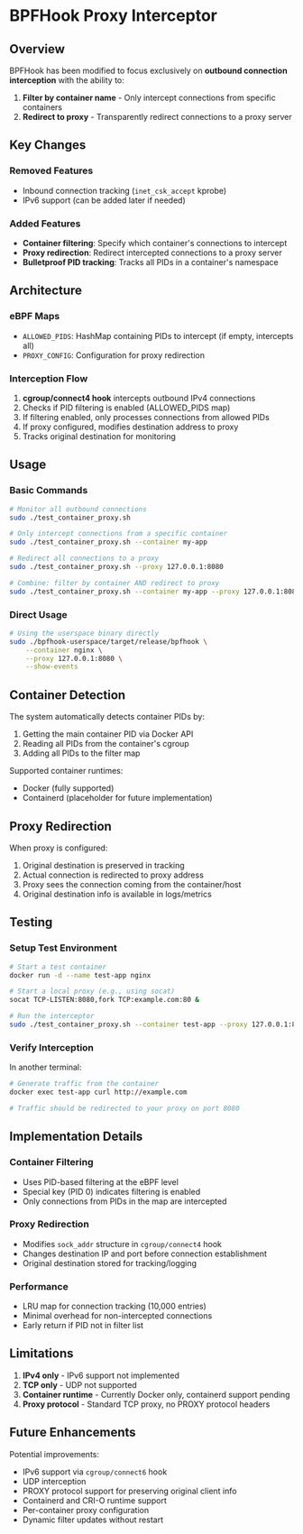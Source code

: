 # BPFHook Proxy Interceptor

## Overview

BPFHook has been modified to focus exclusively on **outbound connection interception** with the ability to:
1. **Filter by container name** - Only intercept connections from specific containers
2. **Redirect to proxy** - Transparently redirect connections to a proxy server

## Key Changes

### Removed Features
- Inbound connection tracking (`inet_csk_accept` kprobe)
- IPv6 support (can be added later if needed)

### Added Features
- **Container filtering**: Specify which container's connections to intercept
- **Proxy redirection**: Redirect intercepted connections to a proxy server
- **Bulletproof PID tracking**: Tracks all PIDs in a container's namespace

## Architecture

### eBPF Maps
- `ALLOWED_PIDS`: HashMap containing PIDs to intercept (if empty, intercepts all)
- `PROXY_CONFIG`: Configuration for proxy redirection

### Interception Flow
1. **cgroup/connect4 hook** intercepts outbound IPv4 connections
2. Checks if PID filtering is enabled (ALLOWED_PIDS map)
3. If filtering enabled, only processes connections from allowed PIDs
4. If proxy configured, modifies destination address to proxy
5. Tracks original destination for monitoring

## Usage

### Basic Commands

```bash
# Monitor all outbound connections
sudo ./test_container_proxy.sh

# Only intercept connections from a specific container
sudo ./test_container_proxy.sh --container my-app

# Redirect all connections to a proxy
sudo ./test_container_proxy.sh --proxy 127.0.0.1:8080

# Combine: filter by container AND redirect to proxy
sudo ./test_container_proxy.sh --container my-app --proxy 127.0.0.1:8080
```

### Direct Usage

```bash
# Using the userspace binary directly
sudo ./bpfhook-userspace/target/release/bpfhook \
    --container nginx \
    --proxy 127.0.0.1:8080 \
    --show-events
```

## Container Detection

The system automatically detects container PIDs by:
1. Getting the main container PID via Docker API
2. Reading all PIDs from the container's cgroup
3. Adding all PIDs to the filter map

Supported container runtimes:
- Docker (fully supported)
- Containerd (placeholder for future implementation)

## Proxy Redirection

When proxy is configured:
1. Original destination is preserved in tracking
2. Actual connection is redirected to proxy address
3. Proxy sees the connection coming from the container/host
4. Original destination info is available in logs/metrics

## Testing

### Setup Test Environment

```bash
# Start a test container
docker run -d --name test-app nginx

# Start a local proxy (e.g., using socat)
socat TCP-LISTEN:8080,fork TCP:example.com:80 &

# Run the interceptor
sudo ./test_container_proxy.sh --container test-app --proxy 127.0.0.1:8080
```

### Verify Interception

In another terminal:
```bash
# Generate traffic from the container
docker exec test-app curl http://example.com

# Traffic should be redirected to your proxy on port 8080
```

## Implementation Details

### Container Filtering
- Uses PID-based filtering at the eBPF level
- Special key (PID 0) indicates filtering is enabled
- Only connections from PIDs in the map are intercepted

### Proxy Redirection
- Modifies `sock_addr` structure in `cgroup/connect4` hook
- Changes destination IP and port before connection establishment
- Original destination stored for tracking/logging

### Performance
- LRU map for connection tracking (10,000 entries)
- Minimal overhead for non-intercepted connections
- Early return if PID not in filter list

## Limitations

1. **IPv4 only** - IPv6 support not implemented
2. **TCP only** - UDP not supported
3. **Container runtime** - Currently Docker only, containerd support pending
4. **Proxy protocol** - Standard TCP proxy, no PROXY protocol headers

## Future Enhancements

Potential improvements:
- IPv6 support via `cgroup/connect6` hook
- UDP interception
- PROXY protocol support for preserving original client info
- Containerd and CRI-O runtime support
- Per-container proxy configuration
- Dynamic filter updates without restart